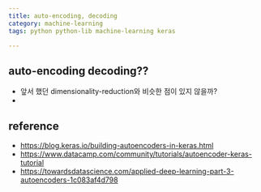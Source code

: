 ```yaml
---
title: auto-encoding, decoding
category: machine-learning
tags: python python-lib machine-learning keras 

---
```


## auto-encoding decoding??

- 앞서 했던 dimensionality-reduction와 비슷한 점이 있지 않을까? 
- 

## reference

- <https://blog.keras.io/building-autoencoders-in-keras.html>
- <https://www.datacamp.com/community/tutorials/autoencoder-keras-tutorial>
- <https://towardsdatascience.com/applied-deep-learning-part-3-autoencoders-1c083af4d798>